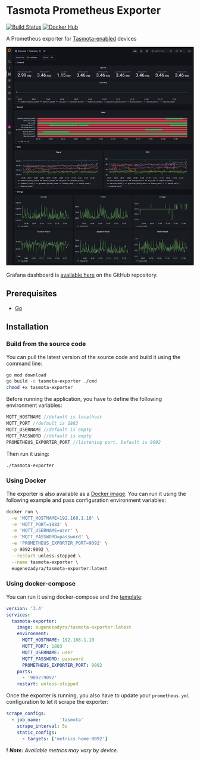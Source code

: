 # Tasmota Prometheus Exporter

[![Build Status](https://cloud.drone.io/api/badges/dyrkin/tasmota-exporter/status.svg?branch=master)](https://cloud.drone.io/dyrkin/luxmed-bot)
[![Docker Hub](https://img.shields.io/badge/image-latest-blue.svg?logo=docker&style=flat)](https://hub.docker.com/r/eugenezadyra/tasmota-exporter/tags/)

A Prometheus exporter for [Tasmota-enabled](https://tasmota.github.io/docs) devices

![Grafana dashboard](grafana/dashboard.png)

Grafana dashboard is [available here](grafana/dashboard.json) on the GitHub repository.

## Prerequisites

* [Go](https://go.dev/doc/)

## Installation

### Build from the source code

You can pull the latest version of the source code and build it using the command line:

```bash
go mod download
go build -o tasmota-exporter ./cmd
chmod +x tasmota-exporter
```

Before running the application, you have to define the following environment variables:
```go
MQTT_HOSTNAME //default is localhost
MQTT_PORT //default is 1883
MQTT_USERNAME //default is empty
MQTT_PASSWORD //default is empty
PROMETHEUS_EXPORTER_PORT //listening port. Default is 9092
```

Then run it using:
```bash
./tasmota-exporter
```


### Using Docker

The exporter is also available as a [Docker image](https://hub.docker.com/r/eugenezadyra/tasmota-exporter/tags).
You can run it using the following example and pass configuration environment variables:

```bash
docker run \
  -e 'MQTT_HOSTNAME=192.168.1.10' \
  -e 'MQTT_PORT=1883' \
  -e 'MQTT_USERNAME=user' \
  -e 'MQTT_PASSWORD=password' \
  -e 'PROMETHEUS_EXPORTER_PORT=9092' \
  -p 9092:9092 \
  --restart unless-stopped \
  --name tasmota-exporter \
  eugenezadyra/tasmota-exporter:latest
```

### Using docker-compose

You can run it using docker-compose and the [template](compose/docker-compose.yml):

```yaml
version: '3.4'
services:
  tasmota-exporter:
    image: eugenezadyra/tasmota-exporter:latest
    environment:
      MQTT_HOSTNAME: 192.168.1.10
      MQTT_PORT: 1883
      MQTT_USERNAME: user
      MQTT_PASSWORD: password
      PROMETHEUS_EXPORTER_PORT: 9092
    ports:
      - '9092:9092'
    restart: unless-stopped
```

Once the exporter is running, you also have to update your `prometheus.yml` configuration to let it scrape the exporter:

```yaml
scrape_configs:
  - job_name:       'tasmota'
    scrape_interval: 5s
    static_configs:
      - targets: ['metrics.home:9092']
```

**!** ***Note:*** _Available metrics may vary by device_.